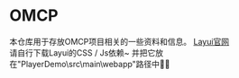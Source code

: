 # OMCP
本仓库用于存放OMCP项目相关的一些资料和信息。
[Layui官网](https://www.layui.com/)  
请自行下载Layui的CSS / Js依赖~ 并把它放在"PlayerDemo\src\main\webapp"路径中🙋‍♂️
